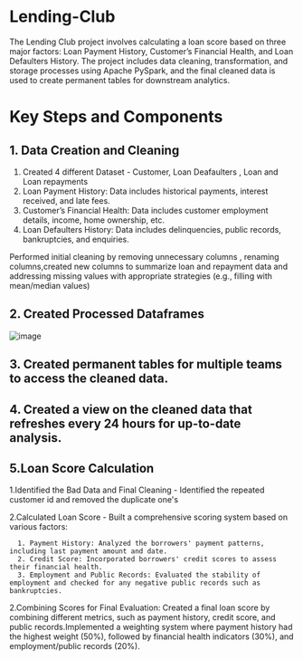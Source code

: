 # Lending-Club

The Lending Club project involves calculating a loan score based on three major factors: Loan Payment History, Customer’s Financial Health, and Loan Defaulters History. The project includes data cleaning, transformation, and storage processes using Apache PySpark, and the final cleaned data is used to create permanent tables for downstream analytics.

# Key Steps and Components
## 1. Data Creation and Cleaning
   1. Created 4 different Dataset - Customer, Loan Deafaulters , Loan and Loan repayments
   2. Loan Payment History: Data includes historical payments, interest received, and late fees.
   3. Customer’s Financial Health: Data includes customer employment details, income, home ownership, etc. 
   4. Loan Defaulters History: Data includes delinquencies, public records, bankruptcies, and enquiries.

Performed initial cleaning by removing unnecessary columns , renaming columns,created new columns to summarize loan and repayment data and addressing missing values with appropriate strategies (e.g., filling with mean/median values)



## 2. Created Processed Dataframes
![image](https://github.com/priyaljain04/Lending-Club/assets/44484014/4b12ae84-675c-4cef-9358-ba592215e30a)



## 3. Created permanent tables for multiple teams to access the cleaned data.

## 4. Created a view on the cleaned data that refreshes every 24 hours for up-to-date analysis.

## 5.Loan Score Calculation
   1.Identified the Bad Data and Final Cleaning - Identified the repeated customer id and removed the duplicate one's 

   2.Calculated Loan Score -  Built a comprehensive scoring system based on various factors:
   
      1. Payment History: Analyzed the borrowers' payment patterns, including last payment amount and date. 
      2. Credit Score: Incorporated borrowers' credit scores to assess their financial health.  
      3. Employment and Public Records: Evaluated the stability of employment and checked for any negative public records such as bankruptcies.
      
 2.Combining Scores for Final Evaluation: Created a final loan score by combining different metrics, such as payment history, credit score, and public records.Implemented a weighting system where payment history had the highest weight (50%), followed by financial health indicators (30%), and employment/public records (20%).
   



